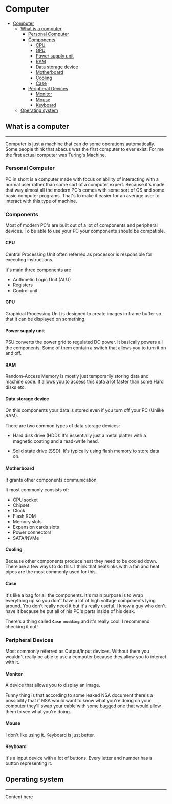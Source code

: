 <!-- {% raw %} -->

# Computer

<!-- TOC -->

- [Computer](#computer)
	- [What is a computer](#what-is-a-computer)
		- [Personal Computer](#personal-computer)
		- [Components](#components)
			- [CPU](#cpu)
			- [GPU](#gpu)
			- [Power supply unit](#power-supply-unit)
			- [RAM](#ram)
			- [Data storage device](#data-storage-device)
			- [Motherboard](#motherboard)
			- [Cooling](#cooling)
			- [Case](#case)
		- [Peripheral Devices](#peripheral-devices)
			- [Monitor](#monitor)
			- [Mouse](#mouse)
			- [Keyboard](#keyboard)
	- [Operating system](#operating-system)

<!-- /TOC -->

## What is a computer
---

Computer is just a machine that can do some operations automatically.
Some people think that abacus was the first computer to ever exist. For me the first actual computer was Turing's Machine.

### Personal Computer

PC in short is a computer made with focus on ability of interacting with a normal user rather than some sort of a computer expert.
Because it's made that way almost all the modern PC's comes with some sort of OS and some basic computer programs.
That's to make it easier for an average user to interact with this type of machine.

### Components

Most of modern PC's are built out of a lot of components and peripheral devices.
To be able to use your PC your components should be compatible.

#### CPU 

Central Processing Unit often referred as processor is responsible for executing instructions.

It's main three components are
- Arithmetic Logic Unit (ALU)
- Registers
- Control unit

#### GPU

Graphical Processing Unit is designed to create images in frame buffer so that it can be displayed on something.

#### Power supply unit

PSU converts the power grid to regulated DC power. It basically powers all the components.
Some of them contain a switch that allows you to turn it on and off.

#### RAM

Random-Access Memory is mostly just temporarily storing data and machine code. It allows you to access this data a lot faster than some Hard disks etc.

#### Data storage device

On this components your data is stored even if you turn off your PC (Unlike RAM).

There are two common types of data storage devices:
- Hard disk drive (HDD): It's essentially just a metal platter with a magnetic coating and a read-write head. 

- Solid state drive (SSD): It's typically using flash memory to store data on.


#### Motherboard 

It grants other components communication.

It most commonly consists of:
- CPU socket
- Chipset
- Clock
- Flash ROM
- Memory slots
- Expansion cards slots
- Power connectors
- SATA/NVMe

#### Cooling

Because other components produce heat they need to be cooled down.
There are a few ways to do this.
I think that heatsinks with a fan and heat pipes are the most commonly used for this.

#### Case

It's like a bag for all the components. It's main purpose is to wrap everything up so you don't have a lot of high voltage components lying around. You don't really need it but it's really useful. I know a guy who don't have it because he put all of his PC's parts inside of his desk.

There's a thing called **`Case modding`** and it's really cool. I recommend checking it out!

### Peripheral Devices

Most commonly referred as Output/Input devices. Without them you wouldn't really be able to use a computer because they allow you to interact with it.

#### Monitor 

A device that allows you to display an image.

Funny thing is that according to some leaked NSA document there's a possibility that if NSA would want to know what you're doing on your computer
they'll swap your cable with some bugged one that would allow them to see what you're doing. 

#### Mouse 

I don't like using it. Keyboard is just better.

#### Keyboard

It's a input device with a lot of buttons. Every letter and number has a button representing it.

## Operating system
---

Content here

<!-- {% endraw %} -->
